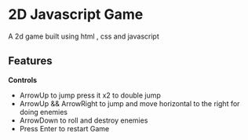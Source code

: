 # 2D Javascript Game

A 2d game built using html , css and javascript

## Features

**Controls**
- ArrowUp to jump press it x2 to double jump
- ArrowUp && ArrowRight to jump and move horizontal to the right for doing enemies
- ArrowDown to roll and destroy enemies
- Press Enter to restart Game
 
